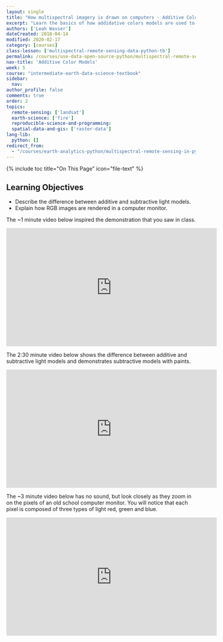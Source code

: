 ```yaml
---
layout: single
title: "How multispectral imagery is drawn on computers - Additive Color Models"
excerpt: "Learn the basics of how addidative colors models are used to render RGB images in Python."
authors: ['Leah Wasser']
dateCreated: 2018-04-14
modified: 2020-02-17
category: [courses]
class-lesson: ['multispectral-remote-sensing-data-python-tb']
permalink: /courses/use-data-open-source-python/multispectral-remote-sensing/intro-multispectral-data/addititive-color-models-how-multispectral-imagery-is-drawn-on-computers/
nav-title: 'Additive Color Models'
week: 5
course: "intermediate-earth-data-science-textbook"
sidebar:
  nav:
author_profile: false
comments: true
order: 2
topics:
  remote-sensing: ['landsat']
  earth-science: ['fire']
  reproducible-science-and-programming:
  spatial-data-and-gis: ['raster-data']
lang-lib:
  python: []
redirect_from:
  - "/courses/earth-analytics-python/multispectral-remote-sensing-in-python/addititive-color-models-how-multispectral-imagery-is-drawn-on-computers/"
---
```


{% include toc title="On This Page" icon="file-text" %}

<div class='notice--success' markdown="1">

## <i class="fa fa-graduation-cap" aria-hidden="true"></i> Learning Objectives

* Describe the difference between additive and subtractive light models.
* Explain how RGB images are rendered in a computer monitor.

</div>

The ~1 minute video below inspired the demonstration that you saw in class.

<iframe width="560" height="315" src="https://www.youtube.com/embed/hxJ7QbPbNkg" frameborder="0" allowfullscreen></iframe>

The 2:30 minute video below shows the difference between additive and subtractive
light models and demonstrates subtractive models with paints.

<iframe width="560" height="315" src="https://www.youtube.com/embed/Er7CM_RNFZ4" frameborder="0" allowfullscreen></iframe>


The ~3 minute video below has no sound, but look closely as they zoom in on the pixels of
an old school computer monitor. You will notice that each  pixel is composed of three
types of light red, green and blue.

<iframe width="560" height="315" src="https://www.youtube.com/embed/HzY4Q5fKxmU" frameborder="0" allowfullscreen></iframe>




